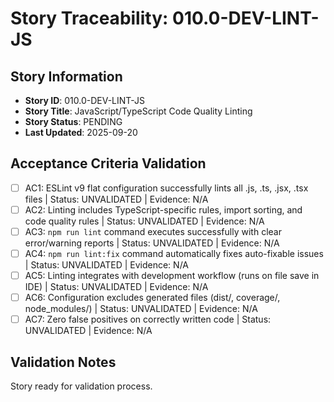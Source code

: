 # Story Traceability: 010.0-DEV-LINT-JS

## Story Information
- **Story ID**: 010.0-DEV-LINT-JS
- **Story Title**: JavaScript/TypeScript Code Quality Linting
- **Story Status**: PENDING
- **Last Updated**: 2025-09-20

## Acceptance Criteria Validation

- [ ] AC1: ESLint v9 flat configuration successfully lints all .js, .ts, .jsx, .tsx files | Status: UNVALIDATED | Evidence: N/A
- [ ] AC2: Linting includes TypeScript-specific rules, import sorting, and code quality rules | Status: UNVALIDATED | Evidence: N/A
- [ ] AC3: `npm run lint` command executes successfully with clear error/warning reports | Status: UNVALIDATED | Evidence: N/A
- [ ] AC4: `npm run lint:fix` command automatically fixes auto-fixable issues | Status: UNVALIDATED | Evidence: N/A
- [ ] AC5: Linting integrates with development workflow (runs on file save in IDE) | Status: UNVALIDATED | Evidence: N/A
- [ ] AC6: Configuration excludes generated files (dist/, coverage/, node_modules/) | Status: UNVALIDATED | Evidence: N/A
- [ ] AC7: Zero false positives on correctly written code | Status: UNVALIDATED | Evidence: N/A

## Validation Notes
Story ready for validation process.
